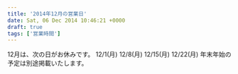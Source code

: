 ```yaml
---
title: '2014年12月の営業日'
date: Sat, 06 Dec 2014 10:46:21 +0000
draft: true
tags: ['営業時間']
---
```


12月は、次の日がお休みです。 12/1(月) 12/8(月) 12/15(月) 12/22(月) 年末年始の予定は別途掲載いたします。